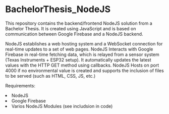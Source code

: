 # BachelorThesis_NodeJS
This repository contains the backend/frontend NodeJS solution from a Bachelor Thesis.
It is created using JavaScript and is based on communication between Google Firebase and a NodeJS backend.

NodeJS establishes a web hosting system and a WebSocket connection for real-time updates to a set of web pages. NodeJS Interacts with Google Firebase in real-time fetching data, which is relayed from a sensor system (Texas Instruments + ESP32 setup). It automatically updates the latest values with the HTTP GET method using callbacks. 
NodeJS Hosts on port 4000 if no environmental value is created and supports the inclusion of files to be served (such as HTML, CSS, JS, etc.)


Requirements:
<lo> 
  <li> NodeJS </li>
  <li> Google Firebase </li>
  <li> Varios NodeJS Modules (see includsion in code) </li>
</lo>
